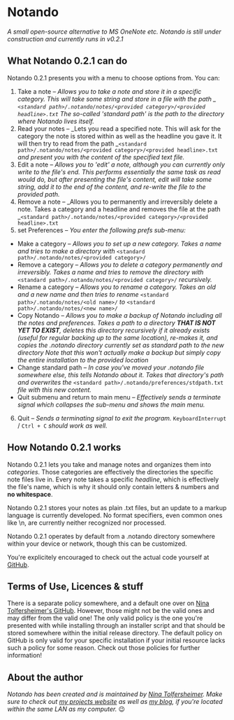 # Notando
_A small open-source alternative to MS OneNote etc. Notando is still under construction and currently runs in v0.2.1_

## What Notando 0.2.1 can do
Notando 0.2.1 presents you with a menu to choose options from. You can:

1. Take a note – _Allows you to take a note and store it in a specific category. This will take some string and store in a file with the path _ ```<standard path>/.notando/notes/<provided category>/<provided headline>.txt```
The so-called 'standard path' is the path to the directory where Notando lives itself._
2. Read your notes – _Lets you read a specified note. This will ask for the category the note is stored within as well as the headline you gave it. It will then try to read from the path _```<standard path>/.notando/notes/<provided category>/<provided headline>.txt```
_and present you with the content of the specified text file._
3. Edit a note – _Allows you to 'edit' a note, although you can currently only write to the file's end. This performs essentially the same task as read would do, but after presenting the file's content, edit will take some string, add it to the end of the content, and re-write the file to the provided path._
4. Remove a note – _Allows you to permanently and irreversibly delete a note. Takes a category and a headline and removes the file at the path _```<standard path>/.notando/notes/<provided category>/<provided headline>.txt```
5. set Preferences – _You enter the following prefs sub-menu:_
  * Make a category – _Allows you to set up a new category. Takes a name and tries to make a directory with_ ```<standard path>/.notando/notes/<provided category>/```
  * Remove a category – _Allows you to delete a category permanently and irreversibly. Takes a name and tries to remove the directory with_ ```<standard path>/.notando/notes/<provided category>/``` _recursively._
  * Rename a category – _Allows you to rename a category. Takes an old and a new name and then tries to rename_ ```<standard path>/.notando/notes/<old name>/``` _to_ ```<standard path>/.notando/notes/<new name>/``` 
  * Copy Notando – _Allows you to make a backup of Notando including all the notes and preferences. Takes a path to a directory **THAT IS NOT YET TO EXIST**, deletes this directory recursively if it already exists (useful for regular backing up to the same location), re-makes it, and copies the .notando directory currently set as standard path to the new directory_
_Note that this won't actually make a backup but simply copy the entire installation to the provided location_
  * Change standard path – _In case you've moved your .notando file somewhere else, this tells Notando about it. Takes that directory's path and overwrites the_ ```<standard path>/.notando/preferences/stdpath.txt``` _file with this new content._ 
  * Quit submenu and return to main menu – _Effectively sends a terminate signal which collapses the sub-menu and shows the main menu._
6. Quit – _Sends a terminating signal to exit the program._ `KeyboardInterrupt` / `Ctrl + C` _should work as well._

## How Notando 0.2.1 works
Notando 0.2.1 lets you take and manage notes and organizes them into _categories_. Those categories are effectively the directories the specific note files live in. Every note takes a specific _headline_, which is effectively the file's name, which is why it should only contain letters & numbers and **no whitespace**.

Notando 0.2.1 stores your notes as plain .txt files, but an update to a markup language is currently developed. No format specifiers, even common ones like \n, are currently neither recognized nor processed.

Notando 0.2.1 operates by default from a .notando directory somewhere within your device or network, though this can be customized.

You're explicitely encouraged to check out the actual code yourself at [GitHub](https://github.com/NinaTolfersheimer/Notando/).

## Terms of Use, Licences & stuff
There is a separate policy somewhere, and a default one over on [Nina Tolfersheimer's GitHub](https://github.com/NinaTolfersheimer/Notando/). However, those might not be the valid ones and may differ from the valid one! The only valid policy is the one you're presented with while installing through an installer script and that should be stored somewhere within the initial release directory. The default policy on GitHub is only valid for your specific installation if your initial resource lacks such a policy for some reason.
Check out those policies for further information!

## About the author
_Notando has been created and is maintained by [Nina Tolfersheimer](https://github.com/NinaTolfersheimer). Make sure to check out [my projects website](https://ninatolfersheimer.github.io) as well as [my blog](http://raspberrypi), if you're located within the same LAN as my computer._ :wink:
